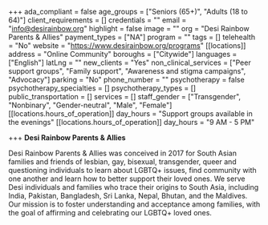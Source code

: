+++
ada_compliant = false
age_groups = ["Seniors (65+)", "Adults (18 to 64)"]
client_requirements = []
credentials = ""
email = "info@desirainbow.org"
highlight = false
image = ""
org = "Desi Rainbow Parents & Allies"
payment_types = ["NA"]
program = ""
tags = []
telehealth = "No"
website = "https://www.desirainbow.org/programs"
[[locations]]
address = "Online Community"
boroughs = ["Citywide"]
languages = ["English"]
latLng = ""
new_clients = "Yes"
non_clinical_services = ["Peer support groups", "Family support", "Awareness and stigma campaigns", "Advocacy"]
parking = "No"
phone_number = ""
psychotherapy = false
psychotherapy_specialties = []
psychotherapy_types = []
public_transportation = []
services = []
staff_gender = ["Transgender", "Nonbinary", "Gender-neutral", "Male", "Female"]
[[locations.hours_of_operation]]
day_hours = "Support groups available in the evenings"
[[locations.hours_of_operation]]
day_hours = "9 AM - 5 PM"

+++
**Desi Rainbow Parents & Allies**

Desi Rainbow Parents & Allies was conceived in 2017 for South Asian families and friends of lesbian, gay, bisexual, transgender, queer and questioning individuals to learn about LGBTQ+ issues, find community with one another and learn how to better support their loved ones. We serve Desi individuals and families who trace their origins to South Asia, including India, Pakistan, Bangladesh, Sri Lanka, Nepal, Bhutan, and the Maldives. Our mission is to foster understanding and acceptance among families, with the goal of affirming and celebrating our LGBTQ+ loved ones.